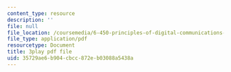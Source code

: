 ```yaml
---
content_type: resource
description: ''
file: null
file_location: /coursemedia/6-450-principles-of-digital-communications-i-fall-2006/35729ae6b904cbcc872eb03088a5438a_zkR2TT7x8uQ.pdf
file_type: application/pdf
resourcetype: Document
title: 3play pdf file
uid: 35729ae6-b904-cbcc-872e-b03088a5438a
---
```

